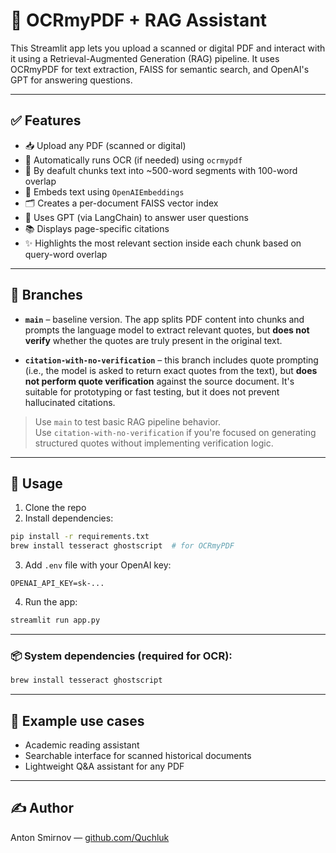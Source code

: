 # 📄 OCRmyPDF + RAG Assistant

This Streamlit app lets you upload a scanned or digital PDF and interact with it using a Retrieval-Augmented Generation (RAG) pipeline.
It uses OCRmyPDF for text extraction, FAISS for semantic search, and OpenAI's GPT for answering questions.

---

## ✅ Features
- 📥 Upload any PDF (scanned or digital)
- 🔎 Automatically runs OCR (if needed) using `ocrmypdf`
- 🧠 By deafult chunks text into ~500-word segments with 100-word overlap
- 🧬 Embeds text using `OpenAIEmbeddings`
- 🗂 Creates a per-document FAISS vector index
- 🤖 Uses GPT (via LangChain) to answer user questions
- 📚 Displays page-specific citations
- ✨ Highlights the most relevant section inside each chunk based on query-word overlap

---

## 🔀 Branches

- **`main`** – baseline version. The app splits PDF content into chunks and prompts the language model to extract relevant quotes, but **does not verify** whether the quotes are truly present in the original text.

- **`citation-with-no-verification`** – this branch includes quote prompting (i.e., the model is asked to return exact quotes from the text), but **does not perform quote verification** against the source document. It's suitable for prototyping or fast testing, but it does not prevent hallucinated citations.

> Use `main` to test basic RAG pipeline behavior.  
> Use `citation-with-no-verification` if you're focused on generating structured quotes without implementing verification logic.

---

## 🚀 Usage
1. Clone the repo
2. Install dependencies:
```bash
pip install -r requirements.txt
brew install tesseract ghostscript  # for OCRmyPDF
```
3. Add `.env` file with your OpenAI key:
```env
OPENAI_API_KEY=sk-...
```
4. Run the app:
```bash
streamlit run app.py
```

---

### 📦 System dependencies (required for OCR):
```bash
brew install tesseract ghostscript
```

---

## 🧠 Example use cases
- Academic reading assistant 
- Searchable interface for scanned historical documents
- Lightweight Q&A assistant for any PDF

---

## ✍️ Author
Anton Smirnov — [github.com/Quchluk](https://github.com/Quchluk)
